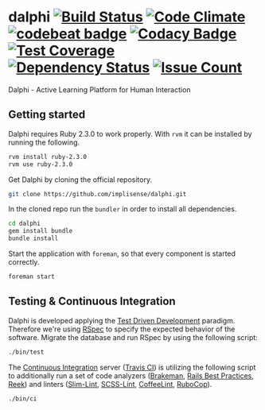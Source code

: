 # dalphi [![Build Status](https://travis-ci.org/implisense/dalphi.svg?branch=master)](https://travis-ci.org/implisense/dalphi) [![Code Climate](https://codeclimate.com/github/implisense/dalphi/badges/gpa.svg)](https://codeclimate.com/github/implisense/dalphi) [![codebeat badge](https://codebeat.co/badges/c3c6b8d5-8ef4-4a81-9d37-6ee06383fc85)](https://codebeat.co/projects/github-com-implisense-dalphi) [![Codacy Badge](https://api.codacy.com/project/badge/grade/312f3902da6d4e0687483b51a8bcbe4c)](https://www.codacy.com/app/robert_10/dalphi) [![Test Coverage](https://codeclimate.com/github/implisense/dalphi/badges/coverage.svg)](https://codeclimate.com/github/implisense/dalphi/coverage) [![Dependency Status](https://gemnasium.com/implisense/dalphi.svg)](https://gemnasium.com/implisense/dalphi) [![Issue Count](https://codeclimate.com/github/implisense/dalphi/badges/issue_count.svg)](https://codeclimate.com/github/implisense/dalphi)

Dalphi - Active Learning Platform for Human Interaction

## Getting started

Dalphi requires Ruby 2.3.0 to work properly.
With `rvm` it can be installed by running the following.

```bash
rvm install ruby-2.3.0
rvm use ruby-2.3.0
```

Get Dalphi by cloning the official repository.

```bash
git clone https://github.com/implisense/dalphi.git
```

In the cloned repo run the `bundler` in order to install all dependencies.

```bash
cd dalphi
gem install bundle
bundle install
```

Start the application with `foreman`, so that every component is started correctly.

```bash
foreman start
```

## Testing & Continuous Integration

Dalphi is developed applying the [Test Driven Development](https://en.wikipedia.org/wiki/Test-driven_development) paradigm. Therefore we're using [RSpec](https://en.wikipedia.org/wiki/RSpec) to specify the expected behavior of the software. Migrate the database and run RSpec by using the following script:

```bash
./bin/test
```

The [Continuous Integration](https://en.wikipedia.org/wiki/Continuous_integration) server ([Travis CI](https://travis-ci.org/)) is utilizing the following script to additionally run a set of code analyzers ([Brakeman](http://brakemanscanner.org/), [Rails Best Practices](http://rails-bestpractices.com/), [Reek](https://github.com/troessner/reek)) and linters ([Slim-Lint](https://github.com/sds/slim-lint), [SCSS-Lint](https://github.com/brigade/scss-lint), [CoffeeLint](http://www.coffeelint.org/), [RuboCop](https://github.com/bbatsov/rubocop)).

```bash
./bin/ci
```
